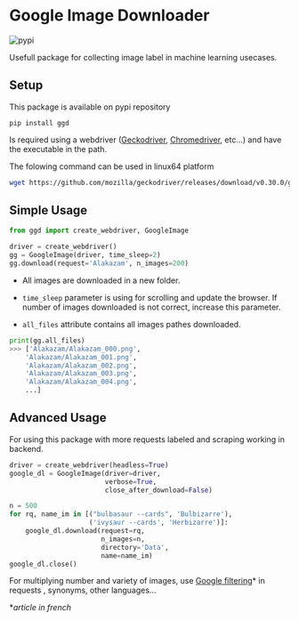 # Google Image Downloader

![pypi](https://github.com/titigmr/GGD/actions/workflows/pip-publish.yml/badge.svg)

Usefull package for collecting image label in machine learning usecases.

## Setup

This package is available on pypi repository

```
pip install ggd
```

Is required using a webdriver ([Geckodriver](https://github.com/mozilla/geckodriver/releases), [Chromedriver](https://chromedriver.chromium.org/downloads), etc...) and have the executable in the path.

The folowing command can be used in linux64 platform

```bash
wget https://github.com/mozilla/geckodriver/releases/download/v0.30.0/geckodriver-v0.30.0-linux64.tar.gz && tar -zxvf geckodriver-v0.30.0-linux64.tar.gz && rm geckodriver-v0.30.0-linux64.tar.gz && mv geckodriver /usr/local/bin/
```


## Simple Usage


```python
from ggd import create_webdriver, GoogleImage

driver = create_webdriver()
gg = GoogleImage(driver, time_sleep=2)
gg.download(request='Alakazam', n_images=200)
```
- All images are downloaded in a new folder.

- `time_sleep` parameter is using for scrolling and update the browser. If number of images downloaded is not correct, increase this parameter.

- `all_files` attribute contains all images pathes downloaded.

```python
print(gg.all_files)
>>> ['Alakazam/Alakazam_000.png',
    'Alakazam/Alakazam_001.png',
    'Alakazam/Alakazam_002.png',
    'Alakazam/Alakazam_003.png',
    'Alakazam/Alakazam_004.png',
    ...]
```

## Advanced Usage

For using this package with more requests labeled and scraping working in backend.

```python
driver = create_webdriver(headless=True)
google_dl = GoogleImage(driver=driver,
                        verbose=True,
                        close_after_download=False)

n = 500
for rq, name_im in [("bulbasaur --cards", 'Bulbizarre'),
                    ('ivysaur --cards', 'Herbizarre')]:
    google_dl.download(request=rq,
                       n_images=n,
                       directory='Data',
                       name=name_im)
google_dl.close()
```

For multiplying number and variety of images, use [Google filtering](https://www.numipage.com/mieux-chercher-sur-google-avec-les-filtres-et-les-operateurs-de-recherche/)* in requests , synonyms, other languages...

**article in french*
